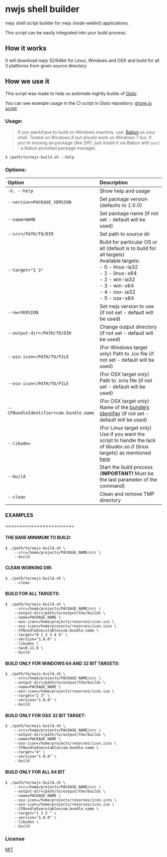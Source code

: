 nwjs shell builder
========================

nwjs shell script builder for nwjs (node-webkit) applications.

This script can be easily integrated into your build process.
    
## How it works
    
It will download nwjs 32/64bit for Linux, Windows and OSX and build for all 3 platforms from given source directory

## How we use it

This script was made to help us automate nightly builds of [Gisto](http://wwwgistoapp.com)

You can see example usage in the CI script in Gisto repository: [drone.io script](https://github.com/Gisto/Gisto/blob/master/droneIO.sh)
    
### Usage:

> If you want/have to build on Windows machine, use: [Babun](http://babun.github.io/) as your shell. Tested on Windows 8 but should work on Windows 7 too. If you're missing an package (like ZIP), just install it via Babun with `pact` - a Babun provided package manager.

`$ /path/to/nwjs-build.sh --help`

### Options:

| Option   |      Description |
|:----------|:----------------|
|`-h, --help`| Show help and usage |
|`--version=PACKAGE_VERSION`|Set package version (defaults to 1.0.0)|
|`--name=NAME`|Set package name (if not set - default will be used)|
|`--src=/PATH/TO/DIR`|Set path to source dir|
|`--target="2 3"`|Build for particular OS or all (default is to build for all targets) <br>Available targets: <br>- 0 - linux-ia32 <br>- 1 - linux-x64 <br>- 2 - win-ia32 <br>- 3 - win-x64 <br>- 4 - osx-ia32 <br>-  5 - osx-x64|
|`--nw=VERSION`|Set nwjs version to use (if not set - default will be used)|
|`--output-dir=/PATH/TO/DIR`|Change output directory (if not set - default will be used)|
| `--win-icon=/PATH/TO/FILE`|(For Windows target only) Path to .ico file (if not set - default will be used)|
|`--osx-icon=/PATH/TO/FILE`|(For OSX target only) Path to .icns file (if not set - default will be used)|
|`--CFBundleIdentifier=com.bundle.name`|(For OSX target only) Name of the [bundle’s Identifier](https://developer.apple.com/library/ios/documentation/General/Reference/InfoPlistKeyReference/Articles/CoreFoundationKeys.html#//apple_ref/doc/uid/20001431-102070) (if not set - default will be used)|
|`--libudev`|(For Linux target only) Use if you want the script to handle the lack of _libudev.so.0_ (linux targets) as mentioned [here](https://github.com/nwjs/nw.js/wiki/The-solution-of-lacking-libudev.so.0)|
|`--build`|Start the build process (**IMPORTANT!** Must be the last parameter of the command)|
|`--clean`|Clean and remove TMP directory|

### EXAMPLES
========================

#### THE BARE MINIMUM TO BUILD:

    $ ./path/to/nwjs-build.sh \
        --src=/home/projects/PACKAGE_NAME/src \
        --build
        
#### CLEAN WORKING DIR:

    $ ./path/to/nwjs-build.sh \
        --clean

#### BUILD FOR ALL TARGETS:

    $ ./path/to/nwjs-build.sh \
        --src=/home/projects/PACKAGE_NAME/src \
        --output-dir=/path/to/output/the/builds \
        --name=PACKAGE_NAME \
        --win-icon=/home/projects/resorses/icon.ico \
        --osx-icon=/home/projects/resorses/icon.icns \
        --CFBundleExecutable=com.bundle.name \
        --target="0 1 2 3 4 5" \
        --version="1.0.0" \
        --libudev \
        --nw=0.11.6 \
        --build

#### BUILD ONLY FOR WINDOWS 64 AND 32 BIT TARGETS:

    $ ./path/to/nwjs-build.sh \
        --src=/home/projects/PACKAGE_NAME/src \
        --output-dir=/path/to/output/the/builds \
        --name=PACKAGE_NAME \
        --win-icon=/home/projects/resorses/icon.ico \
        --target="2 3" \
        --version="1.0.0" \
        --build

#### BUILD ONLY FOR OSX 32 BIT TARGET:

    $ ./path/to/nwjs-build.sh \
        --src=/home/projects/PACKAGE_NAME/src \
        --output-dir=/path/to/output/the/builds \
        --name=PACKAGE_NAME \
        --osx-icon=/home/projects/resorses/icon.icns \
        --CFBundleExecutable=com.bundle.name \
        --target="4" \
        --version="1.0.0" \
        --build

#### BUILD ONLY FOR ALL 64 BIT

    $ ./path/to/nwjs-build.sh \
        --src=/home/projects/PACKAGE_NAME/src \
        --output-dir=/path/to/output/the/builds \
        --name=PACKAGE_NAME \
        --osx-icon=/home/projects/resorses/icon.icns \
        --win-icon=/home/projects/resorses/icon.ico \
        --CFBundleExecutable=com.bundle.name \
        --target="1 3 5 " \
        --version="1.0.0" \
        --libudev \
        --build
### License 

[MIT](https://github.com/Gisto/nwjs-shell-builder/blob/master/LICENSE)
